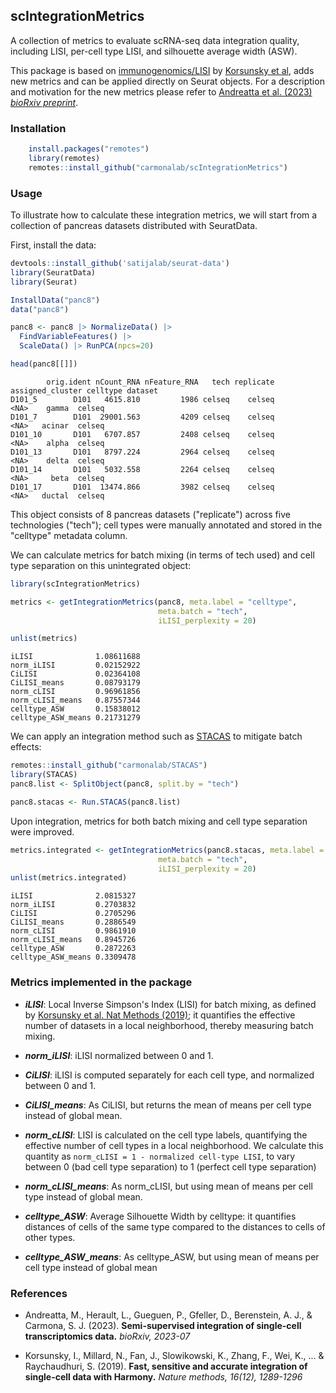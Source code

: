 ## scIntegrationMetrics

A collection of metrics to evaluate scRNA-seq data integration quality, including LISI, per-cell type LISI, and silhouette average width (ASW).

This package is based on [immunogenomics/LISI](https://github.com/immunogenomics/LISI) by [Korsunsky et al](https://www.nature.com/articles/s41592-019-0619-0), adds new metrics and can be applied directly on Seurat objects. For a description and motivation for the new metrics please refer to [Andreatta et al. (2023) *bioRxiv preprint*](https://www.biorxiv.org/content/10.1101/2023.07.07.548105v1).


### Installation

```r
    install.packages("remotes")
    library(remotes)
    remotes::install_github("carmonalab/scIntegrationMetrics")
```

### Usage

To illustrate how to calculate these integration metrics, we will start from a collection of pancreas datasets distributed with SeuratData.

First, install the data:
```r
devtools::install_github('satijalab/seurat-data')
library(SeuratData)
library(Seurat)

InstallData("panc8")
data("panc8")

panc8 <- panc8 |> NormalizeData() |>
  FindVariableFeatures() |>
  ScaleData() |> RunPCA(npcs=20)

head(panc8[[]])
```

```
        orig.ident nCount_RNA nFeature_RNA   tech replicate assigned_cluster celltype dataset
D101_5        D101   4615.810         1986 celseq    celseq             <NA>    gamma  celseq
D101_7        D101  29001.563         4209 celseq    celseq             <NA>   acinar  celseq
D101_10       D101   6707.857         2408 celseq    celseq             <NA>    alpha  celseq
D101_13       D101   8797.224         2964 celseq    celseq             <NA>    delta  celseq
D101_14       D101   5032.558         2264 celseq    celseq             <NA>     beta  celseq
D101_17       D101  13474.866         3982 celseq    celseq             <NA>   ductal  celseq
```


This object consists of 8 pancreas datasets ("replicate") across five technologies ("tech"); cell types were manually annotated and stored in the "celltype" metadata column.

We can calculate metrics for batch mixing (in terms of tech used) and cell type separation on this unintegrated object:
```r
library(scIntegrationMetrics)

metrics <- getIntegrationMetrics(panc8, meta.label = "celltype",
                                 meta.batch = "tech",
                                 iLISI_perplexity = 20)

unlist(metrics)
```  

```
iLISI              1.08611688
norm_iLISI         0.02152922
CiLISI             0.02364108
CiLISI_means       0.08793179
norm_cLISI         0.96961856
norm_cLISI_means   0.87557344
celltype_ASW       0.15838012
celltype_ASW_means 0.21731279
```

We can apply an integration method such as [STACAS](https://github.com/carmonalab/STACAS) to mitigate batch effects:
```r
remotes::install_github("carmonalab/STACAS")
library(STACAS)
panc8.list <- SplitObject(panc8, split.by = "tech")

panc8.stacas <- Run.STACAS(panc8.list)
```

Upon integration, metrics for both batch mixing and cell type separation were improved.
```r
metrics.integrated <- getIntegrationMetrics(panc8.stacas, meta.label = "celltype",
                                 meta.batch = "tech",
                                 iLISI_perplexity = 20)
unlist(metrics.integrated)
```

```
iLISI              2.0815327
norm_iLISI         0.2703832
CiLISI             0.2705296
CiLISI_means       0.2886549
norm_cLISI         0.9861910
norm_cLISI_means   0.8945726
celltype_ASW       0.2872263
celltype_ASW_means 0.3309478
```


### Metrics implemented in the package


* ***iLISI***: Local Inverse Simpson's Index (LISI) for batch mixing, as defined by [Korsunsky et al. Nat Methods (2019)](https://www.ncbi.nlm.nih.gov/pmc/articles/PMC6884693); it quantifies the effective number of datasets in a local neighborhood, thereby measuring batch mixing.

* ***norm_iLISI***: iLISI normalized between 0 and 1.

* ***CiLISI***: iLISI is computed separately for each cell type, and normalized between 0 and 1.

* ***CiLISI_means***: As CiLISI, but returns the mean of means per cell type instead of global mean.

* ***norm_cLISI***: LISI is calculated on the cell type labels, quantifying the effective number of cell types in a local neighborhood. We calculate this quantity as `norm_cLISI = 1 - normalized cell-type LISI`, to vary between 0 (bad cell type separation) to 1 (perfect cell type separation)

* ***norm_cLISI_means***: As norm_cLISI, but using mean of means per cell type instead of global mean.

* ***celltype_ASW***: Average Silhouette Width by celltype: it quantifies distances of cells of the same type compared to the distances to cells of other types.

* ***celltype_ASW_means***: As celltype_ASW, but using mean of means per cell type instead of global mean

### References

* Andreatta, M., Herault, L., Gueguen, P., Gfeller, D., Berenstein, A. J., & Carmona, S. J. (2023). **Semi-supervised integration of single-cell transcriptomics data.** *bioRxiv, 2023-07*

* Korsunsky, I., Millard, N., Fan, J., Slowikowski, K., Zhang, F., Wei, K., ... & Raychaudhuri, S. (2019). **Fast, sensitive and accurate integration of single-cell data with Harmony.** *Nature methods, 16(12), 1289-1296*
